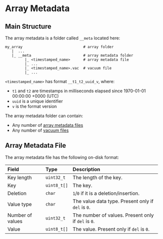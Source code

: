 # Array Metadata

## Main Structure

The array metadata is a folder called `__meta` located here:

```
my_array                            # array folder
   |  ...
   |_ __meta                        # array metadata folder
         |_ <timestamped_name>      # array metadata file
         |_ ...  
         |_ <timestamped_name>.vac  # vacuum file
         |_ ...  
```

`<timestamped_name>` has format `__t1_t2_uuid_v`, where:

* `t1` and `t2` are timestamps in milliseconds elapsed since 1970-01-01 00:00:00 +0000 (UTC)
* `uuid` is a unique identifier
* `v` is the format version

The array metadata folder can contain:

* Any number of [array metadata files](#array-metadata-file)
* Any number of [vacuum files](./vacuum_file.md)

## Array Metadata File 

The array metadata file has the following on-disk format:

| **Field** | **Type** | **Description** |
| :--- | :--- | :--- |
| Key length | `uint32_t` | The length of the key. |
| Key | `uint8_t[]` | The key. |
| Deletion | `char` | `1`/`0` if it is a deletion/insertion. |
| Value type | `char` | The value data type. Present only if `del` is `0`. |
| Number of values | `uint32_t` | The number of values. Present only if `del` is `0`. |
| Value | `uint8_t[]` | The value. Present only if `del` is `0`. |
